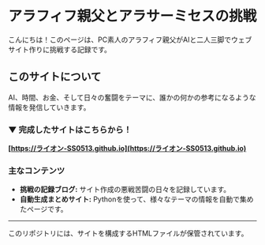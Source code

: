 # アラフィフ親父とアラサーミセスの挑戦

こんにちは！このページは、PC素人のアラフィフ親父がAIと二人三脚でウェブサイト作りに挑戦する記録です。

## このサイトについて

AI、時間、お金、そして日々の奮闘をテーマに、誰かの何かの参考になるような情報を発信していきます。

### ▼ 完成したサイトはこちらから！

**[https://ライオン-SS0513.github.io](https://ライオン-SS0513.github.io)**

### 主なコンテンツ

- **挑戦の記録ブログ:** サイト作成の悪戦苦闘の日々を記録しています。
- **自動生成まとめサイト:** Pythonを使って、様々なテーマの情報を自動で集めたページです。

---

このリポジトリには、サイトを構成するHTMLファイルが保管されています。

